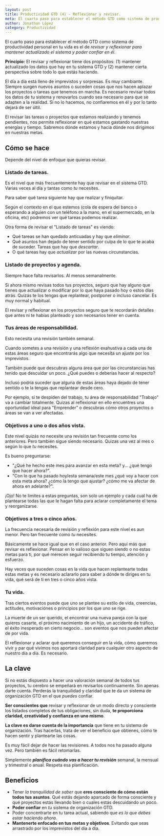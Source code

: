 ```yaml
---
layout: post
title: Productividad GTD (4) - Reflexionar y revisar.
meta: El cuarto paso para establecer el método GTD como sistema de productividad personal en tu vida es el de .
author: Jonathan López
category: Productividad
---
```


El cuarto paso para establecer el método GTD como sistema de productividad personal en tu vida es el de *revisar y reflexionar para mantener actualizado el sistema y poder confiar en él*.

**Principio:** El revisar y reflexionar tiene dos propósitos: (1) mantener actualizado los datos que hay en tu sistema GTD y (2) mantener cierta perspectiva sobre todo lo que estás haciendo.

El día a día está lleno de imprevistos y sorpresas. Es muy cambiante. Siempre surgen nuevos asuntos o suceden cosas que nos hacen aplazar los proyectos o tareas que tenemos en marcha. Es necesario revisar todos los datos de tu sistema y renovarlos cuando sea necesario para que se adapten a la realidad. Si no lo hacemos, no confiaremos en él y por lo tanto dejará de ser últil. 

El revisar las tareas o proyectos que estamos realizando y tenemos pendientes, nos permite reflexionar en qué estamos gastando nuestras energías y tiempo. Sabremos dónde estamos y hacia dónde nos dirigimos en nuestras metas. 

## Cómo se hace

Depende del nivel de enfoque que quieras revisar.

### Listado de tareas.

Es el nivel que más frecuentemente hay que revisar en el sistema GTD. Varias veces al día y tantas como *tu* necesites. 

Para saber qué tarea siguiente hay que realizar y finiquitar.

Según el contexto en el que estemos (cola de espera del banco o esperando a alguien con un teléfono a la mano, en el supermercado, en la oficina, etc) podremos ver qué tareas podemos realizar.

Otra forma de revisar el "Listado de tareas" es viendo:

* Qué tareas se han quedado anticuadas y hay que *eliminar*. 
* Qué asuntos han dejado de tener sentido por culpa de lo que te acaba de suceder. Tareas que hay que *descartar*.
* O qué tareas hay que *actualizar* por las nuevas circunstancias.

### Listado de proyectos y agenda.

Siempre hace falta revisarlos. Al menos semanalmente.

Si ahora mismo revisas todos tus proyectos, seguro que hay alguno que tienes que actualizar o modificar por lo que haya pasado hoy o estos días atrás. Quizás te los tengas que replantear, postponer o incluso cancelar. Es muy normal y habitual.

El revisar y reflexionar en los proyectos seguro que te recordarán detalles que antes ni te habías planteado y son necesarios tener en cuenta. 

### Tus áreas de responsabilidad.

Esto necesita una revisión también semanal. 

Cuando sometes a una revisión y una reflexión exahustiva a cada una de estas áreas seguro que encontrarás algo que necesita un ajuste por los imprevistos. 

También puede que descubras alguna área que por las circunstancias has tenido que descuidar un poco. ¿Qué puedes o deberías hacer al respecto?

Incluso podría suceder que alguna de estas áreas haya dejado de tener sentido o te la tengas que replantear desde cero. 

Por ejemplo, si te despiden del trabajo, tu área de responsabilidad "Trabajo" va a cambiar totalmente. Quizas al reflexionar en ello encuentres una oportunidad ideal para "Emprender" o descubras cómo otros proyectos o áreas se van a ver afectadas.

### Objetivos a uno o dos años vista.

Este nivel quizás no necesite una revisión tan frecuente como los anteriores. Pero también sigue siendo necesario. Quizas una vez al mes o según lo que *tu* necesites. 

Es bueno preguntarse:

* "¿Qué he hecho este mes para avanzar en esta meta? y... ¿qué tengo que hacer ahora?".
* "Con lo que ha pasado hoy/esta semana/este mes ¿qué voy a hacer con esta meta ahora? ¿cómo la tengo que ajustar? ¿cómo me va afectar de ahora en adelante?".

¡Ojo! No te limites a estas preguntas, son solo un ejemplo y cada cual ha de plantearse todas las que le hagan falta para aclarar completamente el tema y reorganizarse.

### Objetivos a tres o cinco años.

La frecuencia necesaria de revisión y reflexión para este nivel es aun menor. Pero tan frecuente como *tu* necesites.

Básicamente se hace igual que en el caso anterior. Pero aquí más que revisar es reflexionar. Pensar en lo valioso que siguen siendo o no estas metas para ti, por qué merecen seguir recibiendo tu tiempo, atención y esfuerzo. 

Hay veces que suceden cosas en la vida que hacen replantearte todas estas metas y es necesario aclararlo para saber a dónde te diriges en tu vida, qué será de ti en tres o cinco años vista.

### Tu vida.

Tras ciertos eventos puede que uno se plantee su estilo de vida, creencias, actitudes, motivaciónes o principios por los que uno se rige.

La muerte de un ser querido, el encontrar una nueva pareja con la que quieres casarte, el próximo nacimiento de un hijo, un accidente de tráfico, el éxito inesperado en cierto negocio... son eventos que nos pueden afectar de por vida.

El reflexionar y aclarar qué queremos conseguir en la vida, cómo queremos vivir y par qué vivimos nos aportará claridad para cualquier otro aspecto de nuestro día a día. Es necesario.

## La clave

Si no estás dispuesto a hacer una valoración semanal de todos tus proyectos, tu cerebro se empeñará en revisarlos continuamente. Sin apenas darte cuenta. Perderás la tranquilidad y claridad que te da un sistema de organización GTD en el que *puedes* confiar.

**Ser conscientes que** revisar y reflexionar de un modo directo y consciente los listados completos de tus obligaciones, sin duda, **te proporciona claridad, creatividad y confianza en uno mismo**.

**La clave es darse cuenta de la importancia** que tiene en tu sistema de organización. Tras hacerlas, trata de ver el beneficio que obtienes, cómo te hacen sentir y plantearte las cosas.

Es muy fácil dejar de hacer las revisiones. A todos nos ha pasado alguna vez. Pero también es fácil retomarlas. 

Simplemente ***planifica cuándo vas a hacer tu revisión*** semanal, la mensual y trimestral o anual. Respeta esa planificación.

## Beneficios

* Tener *la tranquilidad de saber* que **eres consciente de cómo están todos tus asuntos**. Qué estás dejando aparcado de forma consciente y qué proyectos estás llevando bien o cuales estás descuidando un poco.
* **Poder confiar** en *tu* sistema de organización GTD.
* Poder concentrarte en tu tarea actual, sabiendo que *es lo que debes estar haciendo ahora*.
* **Mantenerte enfocado en tus metas y objetivos**. Evitando que seas arrastrado por los imprevistos del día a día.